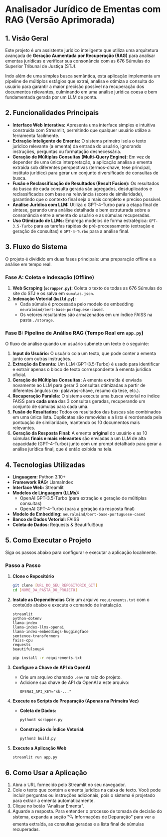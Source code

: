 
# Analisador Jurídico de Ementas com RAG (Versão Aprimorada)

## 1\. Visão Geral

Este projeto é um assistente jurídico inteligente que utiliza uma arquitetura avançada de **Geração Aumentada por Recuperação (RAG)** para analisar ementas jurídicas e verificar sua consonância com as 676 Súmulas do Superior Tribunal de Justiça (STJ).

Indo além de uma simples busca semântica, esta aplicação implementa um pipeline de múltiplos estágios que extrai, analisa e otimiza a consulta do usuário para garantir a maior precisão possível na recuperação dos documentos relevantes, culminando em uma análise jurídica coesa e bem fundamentada gerada por um LLM de ponta.

## 2\. Funcionalidades Principais

  - **Interface Web Interativa:** Apresenta uma interface simples e intuitiva construída com Streamlit, permitindo que qualquer usuário utilize a ferramenta facilmente.
  - **Extração Inteligente de Ementa:** O sistema primeiro isola o texto jurídico relevante (a ementa) da entrada do usuário, ignorando instruções, perguntas ou formatação desnecessária.
  - **Geração de Múltiplas Consultas (Multi-Query Engine):** Em vez de depender de uma única interpretação, a aplicação analisa a ementa extraída sob diferentes perspectivas (termos-chave, tese principal, instituto jurídico) para gerar um conjunto diversificado de consultas de busca.
  - **Fusão e Reclassificação de Resultados (Result Fusion):** Os resultados da busca de cada consulta gerada são agregados, desduplicados e reclassificados com base na relevância (score de similaridade), garantindo que o contexto final seja o mais completo e preciso possível.
  - **Análise Jurídica com LLM:** Utiliza o GPT-4-Turbo para a etapa final de síntese, gerando uma análise detalhada e bem estruturada sobre a consonância entre a ementa do usuário e as súmulas recuperadas.
  - **Uso Otimizado de LLMs:** Emprega modelos de forma estratégica: `GPT-3.5-Turbo` para as tarefas rápidas de pré-processamento (extração e geração de consultas) e `GPT-4-Turbo` para a análise final.

## 3\. Fluxo do Sistema

O projeto é dividido em duas fases principais: uma preparação offline e a análise em tempo real.

### Fase A: Coleta e Indexação (Offline)

1.  **Web Scraping (`scrapper.py`):** Coleta o texto de todas as 676 Súmulas do site do STJ e os salva em `sumulas.json`.
2.  **Indexação Vetorial (`build.py`):**
      - Cada súmula é processada pelo modelo de embedding `neuralmind/bert-base-portuguese-cased`.
      - Os vetores resultantes são armazenados em um índice FAISS na pasta `./storage`.

### Fase B: Pipeline de Análise RAG (Tempo Real em `app.py`)

O fluxo de análise quando um usuário submete um texto é o seguinte:

1.  **Input do Usuário:** O usuário cola um texto, que pode conter a ementa junto com outras instruções.
2.  **Extração da Ementa:** Um LLM (GPT-3.5-Turbo) é usado para identificar e extrair apenas o bloco de texto correspondente à ementa jurídica oficial.
3.  **Geração de Múltiplas Consultas:** A ementa extraída é enviada novamente ao LLM para gerar 3 consultas otimizadas a partir de diferentes ângulos (ex: palavras-chave, resumo da tese, etc.).
4.  **Recuperação Paralela:** O sistema executa uma busca vetorial no índice FAISS para **cada uma** das 3 consultas geradas, recuperando um conjunto de súmulas para cada uma.
5.  **Fusão de Resultados:** Todos os resultados das buscas são combinados em uma única lista. Duplicatas são removidas e a lista é reordenada pela pontuação de similaridade, mantendo os 10 documentos mais relevantes.
6.  **Geração da Resposta Final:** A ementa **original** do usuário e as 10 súmulas **finais e mais relevantes** são enviadas a um LLM de alta capacidade (GPT-4-Turbo) junto com um prompt detalhado para gerar a análise jurídica final, que é então exibida na tela.

## 4\. Tecnologias Utilizadas

  - **Linguagem:** Python 3.10+
  - **Framework RAG:** LlamaIndex
  - **Interface Web:** Streamlit
  - **Modelos de Linguagem (LLMs):**
      - OpenAI GPT-3.5-Turbo (para extração e geração de múltiplas consultas)
      * OpenAI GPT-4-Turbo (para a geração da resposta final)
  - **Modelo de Embedding:** `neuralmind/bert-base-portuguese-cased`
  - **Banco de Dados Vetorial:** FAISS
  - **Coleta de Dados:** Requests & BeautifulSoup

## 5\. Como Executar o Projeto

Siga os passos abaixo para configurar e executar a aplicação localmente.

### Passo a Passo

1.  **Clone o Repositório**

    ```bash
    git clone [URL_DO_SEU_REPOSITORIO_GIT]
    cd [NOME_DA_PASTA_DO_PROJETO]
    ```


2.  **Instale as Dependências**
    Crie um arquivo `requirements.txt` com o conteúdo abaixo e execute o comando de instalação.

    ```text
    streamlit
    python-dotenv
    llama-index
    llama-index-llms-openai
    llama-index-embeddings-huggingface
    sentence-transformers
    faiss-cpu
    requests
    beautifulsoup4
    ```

    ```bash
    pip install -r requirements.txt
    ```

3.  **Configure a Chave de API da OpenAI**

      - Crie um arquivo chamado `.env` na raiz do projeto.
      - Adicione sua chave de API da OpenAI a este arquivo:
        ```
        OPENAI_API_KEY="sk-..."
        ```

4.  **Execute os Scripts de Preparação (Apenas na Primeira Vez)**

      - **Coleta de Dados:**
        ```bash
        python3 scrapper.py
        ```
      - **Construção do Índice Vetorial:**
        ```bash
        python3 build.py
        ```

5.  **Execute a Aplicação Web**

    ```bash
    streamlit run app.py
    ```


## 6\. Como Usar a Aplicação

1.  Abra o URL fornecido pelo Streamlit no seu navegador.
2.  Cole o texto que contém a ementa jurídica na caixa de texto. Você pode incluir perguntas ou instruções adicionais, pois o sistema é projetado para extrair a ementa automaticamente.
3.  Clique no botão "Analisar Ementa".
4.  Aguarde a resposta. Para entender o processo de tomada de decisão do sistema, expanda a seção "🔍 Informações de Depuração" para ver a ementa extraída, as consultas geradas e a lista final de súmulas recuperadas.